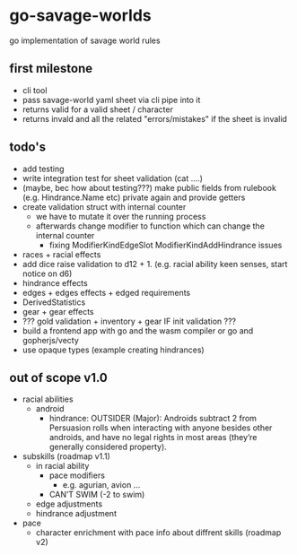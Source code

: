 # go-savage-worlds
go implementation of savage world rules

## first milestone
- cli tool
- pass savage-world yaml sheet via cli pipe into it
- returns valid for a valid sheet / character
- returns invald and all the related "errors/mistakes" if the sheet is invalid

## todo's
- add testing
- write integration test for sheet validation (cat ....)
- (maybe, bec how about testing???) make public fields from rulebook (e.g. Hindrance.Name etc) private again and provide getters
- create validation struct with internal counter
    - we have to mutate it over the running process
    - afterwards change modifier to function which can change the internal counter
        - fixing ModifierKindEdgeSlot ModifierKindAddHindrance issues
- races + racial effects
- add dice raise validation to d12 + 1. (e.g. racial ability keen senses, start notice on d6)
- hindrance effects
- edges + edges effects + edged requirements
- DerivedStatistics
- gear + gear effects
- ??? gold validation + inventory + gear IF init validation ???
- build a frontend app with go and the wasm compiler or go and gopherjs/vecty
- use opaque types (example creating hindrances)

## out of scope v1.0
- racial abilities
  - android
    - hindrance: OUTSIDER (Major): Androids subtract 2 from Persuasion rolls when interacting with anyone besides other androids, and have no legal rights in most areas (they’re generally considered property).
- subskills (roadmap v1.1)
  - in racial ability
    - pace modifiers
      - e.g. agurian, avion ...
    - CAN’T SWIM (-2 to swim)
  - edge adjustments
  - hindrance adjustment
- pace
  - character enrichment with pace info about diffrent skills (roadmap v2)
